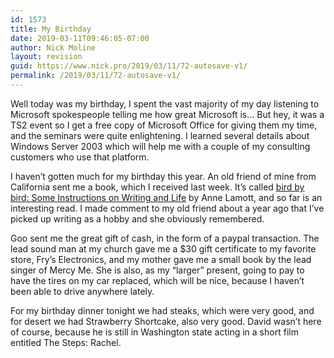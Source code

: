 ```yaml
---
id: 1573
title: My Birthday
date: 2019-03-11T09:46:05-07:00
author: Nick Moline
layout: revision
guid: https://www.nick.pro/2019/03/11/72-autosave-v1/
permalink: /2019/03/11/72-autosave-v1/
---
```

Well today was my birthday, I spent the vast majority of my day listening to Microsoft spokespeople telling me how great Microsoft is&#8230; But hey, it was a TS2 event so I get a free copy of Microsoft Office for giving them my time, and the seminars were quite enlightening. I learned several details about Windows Server 2003 which will help me with a couple of my consulting customers who use that platform.

<!--more-->

I haven&#8217;t gotten much for my birthday this year. An old friend of mine from California sent me a book, which I received last week. It&#8217;s called <a href="http://www.amazon.com/exec/obidos/ASIN/0385480016/nickdotpro-20" target="notblog">bird by bird: Some Instructions on Writing and Life</a> by Anne Lamott, and so far is an interesting read. I made comment to my old friend about a year ago that I&#8217;ve picked up writing as a hobby and she obviously remembered.

<span class="removed_link" title="http://blog.fchat.org/">Goo</span> sent me the great gift of cash, in the form of a paypal transaction. The lead sound man at my church gave me a $30 gift certificate to my favorite store, Fry&#8217;s Electronics, and my mother gave me a small book by the lead singer of Mercy Me. She is also, as my &#8220;larger&#8221; present, going to pay to have the tires on my car replaced, which will be nice, because I haven&#8217;t been able to drive anywhere lately.

For my birthday dinner tonight we had steaks, which were very good, and for desert we had Strawberry Shortcake, also very good. David wasn&#8217;t here of course, because he is still in Washington state acting in a short film entitled <span class="removed_link" title="http://www.thestepsmovie.com/">The Steps: Rachel</span>.